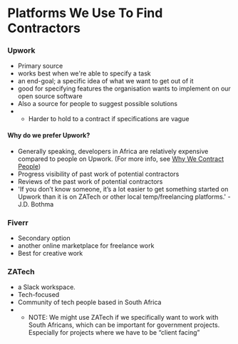 # Platforms We Use To Find Contractors

### Upwork

* Primary source
* works best when we're able to specify a task
* an end-goal; a specific idea of what we want to get out of it
* good for specifying features the organisation wants to implement on our open source software 
* Also a source for people to suggest possible solutions
* * Harder to hold to a contract if specifications are vague

#### Why do we prefer Upwork? 

* Generally speaking, developers in Africa are relatively expensive compared to people on Upwork. \(For more info, see [Why We Contract People](why-we-contract-people.md)\)
* Progress visibility of past work of potential contractors
* Reviews of the past work of potential contractors
* 'If you don’t know someone, it’s a lot easier to get something started on Upwork than it is on ZATech or other local temp/freelancing platforms.' - J.D. Bothma

### Fiverr

* Secondary option
* another online marketplace for freelance work
* Best for creative work

### ZATech

* a Slack workspace.
* Tech-focused
* Community of tech people based in South Africa
*  * NOTE: We might use ZATech if we specifically want to work with South Africans, which can be important for government projects. Especially for projects where we have to be “client facing”





